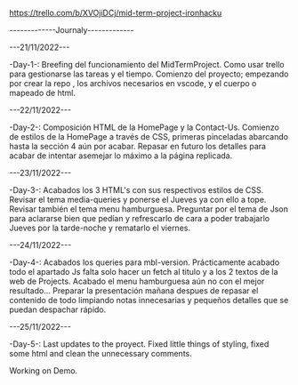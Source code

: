 https://trello.com/b/XVOjiDCj/mid-term-project-ironhacku

-------------Journaly-------------

---21/11/2022---

-Day-1-:
Breefing del funcionamiento del MidTermProject.
Como usar trello para gestionarse las tareas y el tiempo.
Comienzo del proyecto; empezando por crear la repo , los archivos necesarios en vscode, y el cuerpo o mapeado de html.

---22/11/2022---

-Day-2-:
Composición HTML de la HomePage y la Contact-Us.
Comienzo de estilos de la HomePage a través de CSS, primeras pinceladas abarcando hasta la sección 4 aún por acabar.
Repasar en futuro los detalles para acabar de intentar asemejar lo máximo a la página replicada.

---23/11/2022---

-Day-3-:
Acabados los 3 HTML's con sus respectivos estilos de CSS.
Revisar el tema media-queries y ponerse el Jueves ya con ello a tope.
Revisar también el tema menu hamburguesa.
Preguntar por el tema de Json para aclararse bien que pedían y refrescarlo de cara a poder trabajarlo Jueves por la tarde-noche y rematarlo el viernes.

---24/11/2022---

-Day-4-:
Acabados los queries para mbl-version.
Prácticamente acabado todo el apartado Js falta solo hacer un fetch al titulo y a los 2 textos de la web de Projects.
Acabado el menu hamburguesa aún no con el mejor resultado...
Preparar la presentación mañana despues de repasar el contenido de todo limpiando notas innecesarias y pequeños detalles que se puedan despachar rápido.

---25/11/2022---

-Day-5-:
Last updates to the proyect.
Fixed little things of styling, fixed some html and clean the unnecessary comments.

Working on Demo.
